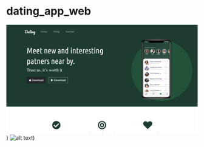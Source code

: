 # dating_app_web
![alt text](https://github.com/Avishkasj/dating_app_web/blob/main/screenshots/Screenshot%202022-12-25%20at%209.21.17%20PM.png))
![alt text]([https://github.com/Avishkasj/dating_app_web/blob/main/screenshots/Screenshot%202022-12-25%20at%209.21.17%20PM.png](https://github.com/Avishkasj/dating_app_web/blob/main/screenshots/Screenshot%202022-12-25%20at%209.21.24%20PM.png)))

